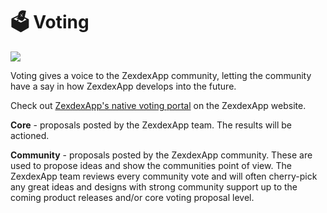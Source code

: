 # 🗳 Voting

![](../../.gitbook/assets/voting-header.png)

Voting gives a voice to the ZexdexApp community, letting the community have a say in how ZexdexApp develops into the future.

Check out [ZexdexApp's native voting portal](https://voting.zexdex.app/?\_gl=1\*pc8o0h\*\_ga\*MTUzNDEzNDQxMy4xNjAwNzkzNDM4\*\_ga\_334KNG3DMQ\*MTYwNDMwMTk4Ni42MC4xLjE2MDQzMDM3MDIuMA..#/) on the ZexdexApp website.

**Core** - proposals posted by the ZexdexApp team. The results will be actioned.

**Community** - proposals posted by the ZexdexApp community. These are used to propose ideas and show the communities point of view. The ZexdexApp team reviews every community vote and will often cherry-pick any great ideas and designs with strong community support up to the coming product releases and/or core voting proposal level.
